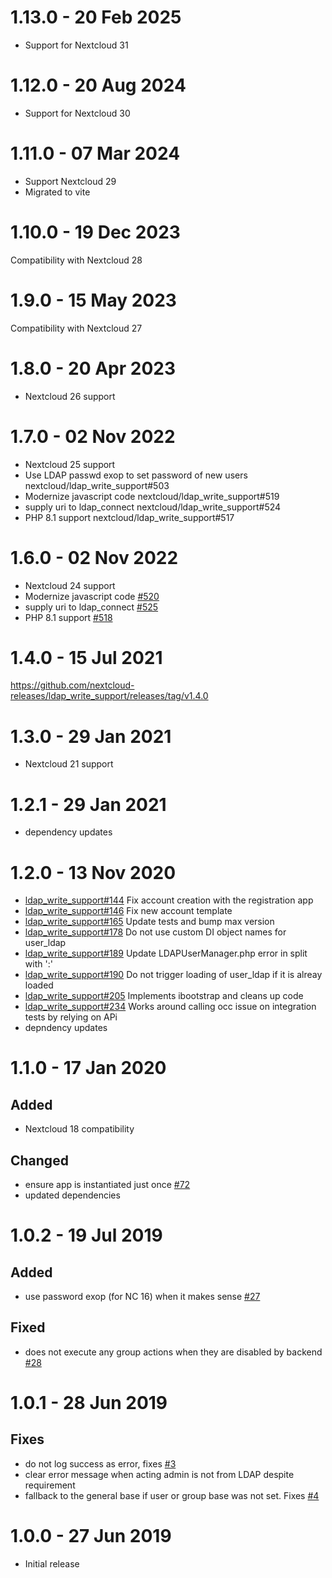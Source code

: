 <!--
  - SPDX-FileCopyrightText: 2019 Nextcloud GmbH and Nextcloud contributors
  - SPDX-License-Identifier: AGPL-3.0-or-later
-->
# 1.13.0 - 20 Feb 2025

- Support for Nextcloud 31

# 1.12.0 - 20 Aug 2024

- Support for Nextcloud 30

# 1.11.0 - 07 Mar 2024

- Support Nextcloud 29
- Migrated to vite

# 1.10.0 - 19 Dec 2023

Compatibility with Nextcloud 28

# 1.9.0 - 15 May 2023

Compatibility with Nextcloud 27

# 1.8.0 - 20 Apr 2023

- Nextcloud 26 support

# 1.7.0 - 02 Nov 2022

* Nextcloud 25 support
* Use LDAP passwd exop to set password of new users nextcloud/ldap_write_support#503
* Modernize javascript code nextcloud/ldap_write_support#519
* supply uri to ldap_connect nextcloud/ldap_write_support#524
* PHP 8.1 support nextcloud/ldap_write_support#517

# 1.6.0 - 02 Nov 2022

* Nextcloud 24 support
* Modernize javascript code [#520](https://github.com/nextcloud/ldap_write_support/issues/520)
* supply uri to ldap_connect [#525](https://github.com/nextcloud/ldap_write_support/issues/525)
* PHP 8.1 support [#518](https://github.com/nextcloud/ldap_write_support/issues/518)

# 1.4.0 - 15 Jul 2021

https://github.com/nextcloud-releases/ldap_write_support/releases/tag/v1.4.0

# 1.3.0 - 29 Jan 2021

* Nextcloud 21 support

# 1.2.1 - 29 Jan 2021

* dependency updates

# 1.2.0 - 13 Nov 2020

* [ldap_write_support#144](https://github.com/nextcloud/ldap_write_support/pull/144) Fix account creation with the registration app
* [ldap_write_support#146](https://github.com/nextcloud/ldap_write_support/pull/146) Fix new account template
* [ldap_write_support#165](https://github.com/nextcloud/ldap_write_support/pull/165) Update tests and bump max version
* [ldap_write_support#178](https://github.com/nextcloud/ldap_write_support/pull/178) Do not use custom DI object names for user_ldap
* [ldap_write_support#189](https://github.com/nextcloud/ldap_write_support/pull/189) Update LDAPUserManager.php error in split with ':'
* [ldap_write_support#190](https://github.com/nextcloud/ldap_write_support/pull/190) Do not trigger loading of user_ldap if it is alreay loaded
* [ldap_write_support#205](https://github.com/nextcloud/ldap_write_support/pull/205) Implements ibootstrap and cleans up code
* [ldap_write_support#234](https://github.com/nextcloud/ldap_write_support/pull/234) Works around calling occ issue on integration tests by relying on APi
* depndency updates

# 1.1.0 - 17 Jan 2020

## Added

* Nextcloud 18 compatibility

## Changed

* ensure app is instantiated just once [#72](https://github.com/nextcloud/ldap_write_support/issues/72)
* updated dependencies

# 1.0.2 - 19 Jul 2019

## Added

*  use password exop (for NC 16) when it makes sense [#27](https://github.com/nextcloud/ldap_write_support/issues/27)

## Fixed

*  does not execute any group actions when they are disabled by backend [#28](https://github.com/nextcloud/ldap_write_support/issues/28)

# 1.0.1 - 28 Jun 2019

## Fixes

* do not log success as error, fixes [#3](https://github.com/nextcloud/ldap_write_support/issues/3) 
* clear error message when acting admin is not from LDAP despite requirement
* fallback to the general base if user or group base was not set. Fixes [#4](https://github.com/nextcloud/ldap_write_support/issues/4)

# 1.0.0 - 27 Jun 2019

* Initial release
